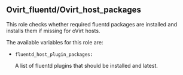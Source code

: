 ## Ovirt_fluentd/Ovirt_host_packages

This role checks whether required fluentd packages are installed
and installs them if missing for oVirt hosts.


The available variables for this role are:


- `fluentd_host_plugin_packages:`

  A list of fluentd plugins that should be installed and latest.
